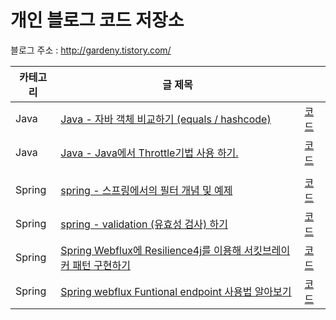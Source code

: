 # 개인 블로그 코드 저장소

블로그 주소 : http://gardeny.tistory.com/


|카테고리|글 제목||
|----|------|---|
|Java|[Java - 자바 객체 비교하기 (equals / hashcode)](https://gardeny.tistory.com/31?category=884968)|[코드](https://github.com/97e57e/BLOG/tree/master/Java/ObjectCompare)
|Java|[Java - Java에서 Throttle기법 사용 하기.](https://gardeny.tistory.com/44?category=884968)|[코드](https://github.com/97e57e/BLOG/tree/master/Java/throttle)
||||
|Spring|[spring - 스프링에서의 필터 개념 및 예제](https://gardeny.tistory.com/35?category=884967)|[코드](https://github.com/97e57e/BLOG/tree/master/Spring/filter)
|Spring|[spring - validation (유효성 검사) 하기](https://gardeny.tistory.com/36?category=884967)|[코드](https://github.com/97e57e/BLOG/tree/master/Spring/validation)
|Spring|[Spring Webflux에 Resilience4j를 이용해 서킷브레이커 패턴 구현하기](https://gardeny.tistory.com/45) |[코드](https://github.com/97e57e/BLOG/tree/master/Spring/resilience4j-demo)|
|Spring|[Spring webflux Funtional endpoint 사용법 알아보기](https://gardeny.tistory.com/47)|[코드](https://github.com/97e57e/BLOG/tree/master/Spring/router-master)|
